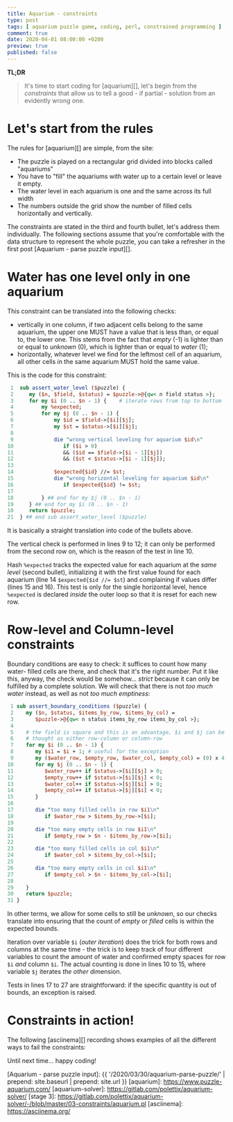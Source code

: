 ```yaml
---
title: Aquarium - constraints
type: post
tags: [ aquarium puzzle game, coding, perl, constrained programming ]
comment: true
date: 2020-04-01 08:00:00 +0200
preview: true
published: false
---
```


**TL;DR**

> It's time to start coding for [aquarium][], let's begin from the
> *constraints* that allow us to tell a good - if partial - solution from an
> evidently wrong one.

# Let's start from the rules

The rules for [aquarium][] are simple, from the site:

- The puzzle is played on a rectangular grid divided into blocks called
  "aquariums"
- You have to "fill" the aquariums with water up to a certain level or leave
  it empty.
- The water level in each aquarium is one and the same across its full width
- The numbers outside the grid show the number of filled cells horizontally
  and vertically. 

The constraints are stated in the third and fourth bullet, let's address
them individually. The following sections assume that you're comfortable
with the data structure to represent the whole puzzle, you can take a
refresher in the first post [Aquarium - parse puzzle input][].

# Water has one level only in one aquarium

This constraint can be translated into the following checks:

- vertically in one column, if two adjacent cells belong to the same
  aquarium, the upper one MUST have a value that is less than, or equal to,
  the lower one. This stems from the fact that *empty* (-1) is lighter than
  or equal to *unknown* (0), which is lighter than or equal to *water* (1);
- horizontally, whatever level we find for the leftmost cell of an aquarium,
  all other cells in the same aquarium MUST hold the same value.

This is the code for this constraint:

```perl
 1  sub assert_water_level ($puzzle) {
 2     my ($n, $field, $status) = $puzzle->@{qw< n field status >};
 3     for my $i (0 .. $n - 1) {    # iterate rows from top to bottom
 4         my %expected;
 5         for my $j (0 .. $n - 1) {
 6             my $id = $field->[$i][$j];
 7             my $st = $status->[$i][$j];
 8
 9             die "wrong vertical leveling for aquarium $id\n"
10                if ($i > 0)
11                && ($id == $field->[$i - 1][$j])
12                && ($st < $status->[$i - 1][$j]);
13
14             $expected{$id} //= $st;
15             die "wrong horizontal leveling for aquarium $id\n"
16                if $expected{$id} != $st;
17
18         } ## end for my $j (0 .. $n - 1)
19     } ## end for my $i (0 .. $n - 1)
10     return $puzzle;
21  } ## end sub assert_water_level ($puzzle)
```

It is basically a straight translation into code of the bullets above.

The vertical check is performed in lines 9 to 12; it can only be performed
from the second row on, which is the reason of the test in line 10.

Hash `%expected` tracks the expected value for each aquarium at the *same
level* (second bullet), initializing it with the first value found for each
aquarium (line 14 `$expected{$id //= $st`) and complaining if values differ
(lines 15 and 16). This test is only for the single horizontal level, hence
`%expected` is declared *inside* the outer loop so that it is reset for each
new row.

# Row-level and Column-level constraints

Boundary conditions are easy to check: it suffices to count how many water-
filled cells are there, and check that it's the right number. Put it like
this, anyway, the check would be somehow... *strict* because it can only be
fulfilled by a complete solution. We will check that there is not *too much
water* instead, as well as not *too much emptiness*:

```perl
 1 sub assert_boundary_conditions ($puzzle) {
 2    my ($n, $status, $items_by_row, $items_by_col) = 
 3       $puzzle->@{qw< n status items_by_row items_by_col >};
 4 
 5    # the field is square and this is an advantage, $i and $j can be
 6    # thought as either row-column or column-row
 7    for my $i (0 .. $n - 1) {
 8       my $i1 = $i + 1; # useful for the exception
 9       my ($water_row, $empty_row, $water_col, $empty_col) = (0) x 4;
10       for my $j (0 .. $n - 1) {
11          $water_row++ if $status->[$i][$j] > 0;
12          $empty_row++ if $status->[$i][$j] < 0;
13          $water_col++ if $status->[$j][$i] > 0;
14          $empty_col++ if $status->[$j][$i] < 0;
15       }
16 
17       die "too many filled cells in row $i1\n"
18          if $water_row > $items_by_row->[$i];
19 
20       die "too many empty cells in row $i1\n"
21          if $empty_row > $n - $items_by_row->[$i];
22 
23       die "too many filled cells in col $i1\n"
24          if $water_col > $items_by_col->[$i];
25 
26       die "too many empty cells in col $i1\n"
27          if $empty_col > $n - $items_by_col->[$i];
28 
29    }
30    return $puzzle;
31 }
```

In other terms, we allow for some cells to still be *unknown*, so our checks
translate into ensuring that the count of *empty* or *filled* cells is
within the expected bounds.

Iteration over variable `$i` (*outer iteration*) does the trick for both
rows and columns at the same time - the trick is to keep track of four
different variables to count the amount of water and confirmed empty spaces
for row `$i` *and* column `$i`. The actual counting is done in lines 10 to
15, where variable `$j` iterates *the other* dimension.

Tests in lines 17 to 27 are straightforward: if the specific quantity is out
of bounds, an exception is raised.

# Constraints in action!

The following [asciinema][] recording shows examples of all the different
ways to fail the constraints:

<script id="asciicast-314081" src="https://asciinema.org/a/314081.js" async></script>

Until next time... happy coding!

[Aquarium - parse puzzle input]: {{ '/2020/03/30/aquarium-parse-puzzle/' | prepend: site.baseurl | prepend: site.url }}
[aquarium]: https://www.puzzle-aquarium.com/
[aquarium-solver]: https://gitlab.com/polettix/aquarium-solver/
[stage 3]: https://gitlab.com/polettix/aquarium-solver/-/blob/master/03-constraints/aquarium.pl
[asciinema]: https://asciinema.org/
